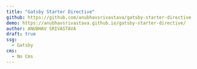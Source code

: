 ```yaml
---
title: "Gatsby Starter Directive"
github: https://github.com/anubhavsrivastava/gatsby-starter-directive
demo: https://anubhavsrivastava.github.io/gatsby-starter-directive/
author: ANUBHAV SRIVASTAVA
draft: true
ssg:
  - Gatsby
cms:
  - No Cms
---
```

